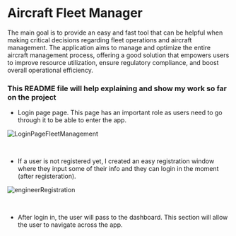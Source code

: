 <h1>Aircraft Fleet Manager</h1>

The main goal is to provide an easy and fast tool that can be helpful when making critical decisions regarding fleet operations and aircraft management. The application aims to manage and optimize the entire aircraft management process, offering a good solution that empowers users to improve resource utilization, ensure regulatory compliance, and boost overall operational efficiency.

<h3><b>This README file will help explaining and show my work so far on the project</b></h3>

- Login page page. This page has an important role as users need to go through it to be able to enter the app.
  
![LoginPageFleetManagement](https://github.com/13xpe/FinalProjectAircraftFleetManager/assets/124820216/e5b80565-1066-4a37-b847-30aa95e108c8)

<br> 

- If a user is not registered yet, I created an easy registration window where they input some of their info and they can login in the moment (after registeration).

![engineerRegistration](https://github.com/13xpe/FinalProjectAircraftFleetManager/assets/124820216/3ab31824-22f2-4b74-b766-20de0065441f)

<br> 

- After login in, the user will pass to the dashboard. This section will allow the user to navigate across the app.



<br>





